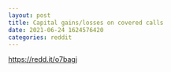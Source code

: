 ```yaml
--- 
layout: post 
title: Capital gains/losses on covered calls 
date: 2021-06-24 1624576420 
categories: reddit 
--- 
```

https://redd.it/o7bagj